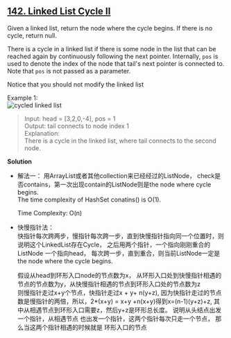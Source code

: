 ## [142. Linked List Cycle II](https://leetcode.com/problems/linked-list-cycle-ii/)
 
Given a linked list, return the node where the cycle begins. If there is no cycle, return null.

There is a cycle in a linked list if there is some node in the list that can be reached again by continuously following the next pointer. Internally, `pos` is used to denote the index of the node that tail's next pointer is connected to. Note that `pos` is not passed as a parameter.

Notice that you should not modify the linked list  

Example 1:  
 ![cycled linked list](/circularlinkedlist.png)
> Input: head = [3,2,0,-4], pos = 1  
  Output: tail connects to node index 1  
  Explanation:  
  There is a cycle in the linked list, where tail connects to the second node.
  

**Solution**  
* 解法一：
    用ArrayList或者其他collection来已经经过的ListNode， check是否contains，第一次出现contain的ListNode则是the node where cycle begins.  
    The time complexity of HashSet conatins()  is O(1).  
    
   Time Complexity: O(n)  
* 快慢指针法：  
    快指针每次跨两步，慢指针每次跨一步，直到快慢指针指向同一个位置时，则说明这个LinkedList存在Cycle， 之后用两个指针，一个指向刚刚重合的ListNode 一个指向head， 每次跨一步，直到重合，则当前ListNode一定是the node where the cycle begins.  
    
    假设从head到环形入口node的节点数为x， 从环形入口处到快慢指针相遇的节点的节点数为y，从快慢指针相遇的节点到环形入口处的节点数为z  
    则慢指针走过x+y个节点，快指针走过x + y+ n(y+z), 因为快指针走过的节点数是慢指针的两倍，所以，2*(x+y) = x+y +n(x+y)得到x=(n-1)(y+z)+z, 其中从相遇节点到环形入口需要z，然后y+z是环形总长度。
    说明从头结点出发一个指针，从相遇节点 也出发一个指针，这两个指针每次只走一个节点， 那么当这两个指针相遇的时候就是 环形入口的节点  
    
    
